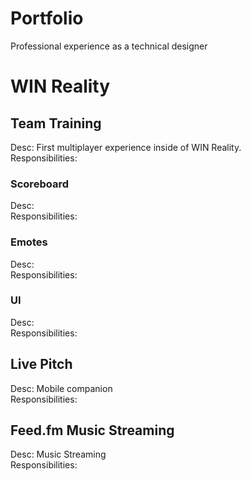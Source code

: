 # Portfolio
Professional experience as a technical designer

# WIN Reality
## Team Training
Desc: First multiplayer experience inside of WIN Reality. \
Responsibilities:

### Scoreboard
Desc:\
Responsibilities:

### Emotes
Desc:\
Responsibilities:

### UI
Desc:\
Responsibilities:

## Live Pitch
Desc: Mobile companion\
Responsibilities:

## Feed.fm Music Streaming
Desc: Music Streaming\
Responsibilities:
